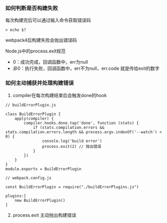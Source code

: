 ### 如何判断是否构建失败

每次构建完后可以通过输入命令获取错误码

```
> echo $? 
```

webpack4后构建失败会抛出错误码

Node.js中的process.exit规范

- 0：成功完成，回调函数中，err为null
- 非0：执行失败，回调函数中，err不为null，err.code 就是传给exit的数字


### 如何主动捕获并处理构建错误


1. compiler在每次构建结束后会触发done的hook

```
// buildErrorPlugin.js

class BuildErrorPlugin {
    apply(compiler) {
        compiler.hooks.done.tap('done', function (stats) {
            if (stats.compilation.errors && stats.compilation.errors.length && process.argv.indexOf('--watch') < 0) {
                console.log('build error')
                process.exit(2) // 抛出错误
            }
        })
    }
}
module.exports = BuildErrorPlugin
```

```
// webpack.config.js

const BuildErrorPlugin = require("./buildErrorPlugins.js")

plugins:[
    new BuildErrorPlugin()
]
```

2. process.exit 主动抛出构建错误